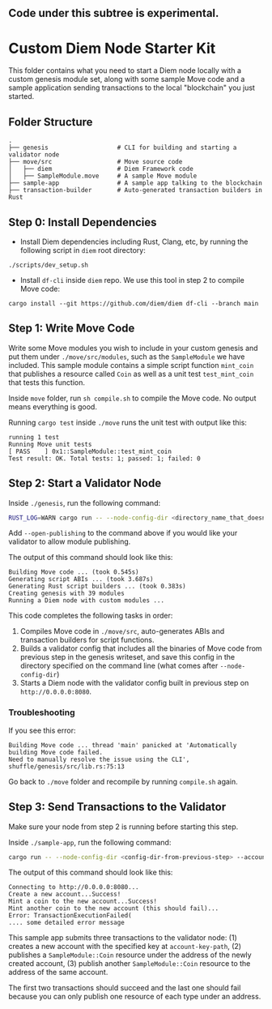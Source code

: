 ## Code under this subtree is experimental.

# Custom Diem Node Starter Kit

This folder contains what you need to start a Diem node locally with a custom genesis module set, along with
some sample Move code and a sample application sending transactions to the local "blockchain" you
just started.

## Folder Structure

```
.
├── genesis                   # CLI for building and starting a validator node
├── move/src                  # Move source code
│   ├── diem                  # Diem Framework code
│   ├── SampleModule.move     # A sample Move module
├── sample-app                # A sample app talking to the blockchain
├── transaction-builder       # Auto-generated transaction builders in Rust
```
## Step 0: Install Dependencies

- Install Diem dependencies including Rust, Clang, etc, by running the following script in `diem` root directory:
```
./scripts/dev_setup.sh
```
- Install `df-cli` inside `diem` repo. We use this tool in step 2 to compile Move code:
```
cargo install --git https://github.com/diem/diem df-cli --branch main
```

## Step 1: Write Move Code

Write some Move modules you wish to include in your custom genesis and put them under `./move/src/modules`,
such as the `SampleModule` we have included. This sample module contains a simple script function `mint_coin` that
publishes a resource called `Coin` as well as a unit test `test_mint_coin` that tests this function.

Inside `move` folder, run `sh compile.sh` to compile the Move code. No output means everything is good.

Running `cargo test` inside `./move` runs the unit test with output like this:
```
running 1 test
Running Move unit tests
[ PASS    ] 0x1::SampleModule::test_mint_coin
Test result: OK. Total tests: 1; passed: 1; failed: 0
```

## Step 2: Start a Validator Node

Inside `./genesis`, run the following command:
```bash
RUST_LOG=WARN cargo run -- --node-config-dir <directory_name_that_doesnt_exist>
```

Add `--open-publishing` to the command above if you would like your validator to allow module publishing.

The output of this command should look like this:
```
Building Move code ... (took 0.545s)
Generating script ABIs ... (took 3.687s)
Generating Rust script builders ... (took 0.383s)
Creating genesis with 39 modules
Running a Diem node with custom modules ...

```

This code completes the following tasks in order:
1. Compiles Move code in `./move/src`, auto-generates ABIs and transaction builders for script functions.
2. Builds a validator config that includes all the binaries of Move code from previous step in the genesis writeset,
   and save this config in the directory specified on the command line (what comes after `--node-config-dir`)
3. Starts a Diem node with the validator config built in previous step on `http://0.0.0.0:8080`.

### Troubleshooting

If you see this error:
```
Building Move code ... thread 'main' panicked at 'Automatically building Move code failed.
Need to manually resolve the issue using the CLI', shuffle/genesis/src/lib.rs:75:13
```
Go back to `./move` folder and recompile by running `compile.sh` again.

## Step 3: Send Transactions to the Validator

Make sure your node from step 2 is running before starting this step.

Inside `./sample-app`, run the following command:
```bash
cargo run -- --node-config-dir <config-dir-from-previous-step> --account-key-path new_account.key
```

The output of this command should look like this:
```
Connecting to http://0.0.0.0:8080...
Create a new account...Success!
Mint a coin to the new account...Success!
Mint another coin to the new account (this should fail)...
Error: TransactionExecutionFailed(
.... some detailed error message
```

This sample app submits three transactions to the validator node:
(1) creates a new account with the specified key at `account-key-path`, (2) publishes a `SampleModule::Coin` resource under the address of the
newly created account, (3) publish another `SampleModule::Coin` resource to the address of the same account.

The first two transactions should succeed and the last one should fail because you can only publish
one resource of each type under an address.
